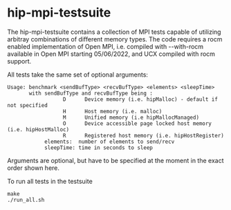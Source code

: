 # hip-mpi-testsuite

The hip-mpi-testsuite contains a collection of MPI tests capable of utilizing arbitray combinations of different memory types.
The code requires a rocm enabled implementation of Open MPI, i.e. compiled with --with-rocm available in Open MPI starting 05/06/2022,
and UCX compiled with rocm support.

All tests take the same set of optional arguments:

```
Usage: benchmark <sendBufType> <recvBufType> <elements> <sleepTime>
       with sendBufType and recvBufType being :
                  D      Device memory (i.e. hipMalloc) - default if not specified
                  H      Host memory (i.e. malloc)
                  M      Unified memory (i.e hipMallocManaged)
                  O      Device accessible page locked host memory (i.e. hipHostMalloc)
                  R      Registered host memory (i.e. hipHostRegister)
            elements:  number of elements to send/recv
            sleepTime: time in seconds to sleep
```

Arguments are optional, but have to be specified at the moment in the exact order shown here.

To run all tests in the testsuite 

```
make
./run_all.sh
```

